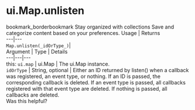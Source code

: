  
#  ui.Map.unlisten
bookmark_borderbookmark Stay organized with collections  Save and categorize content based on your preferences.
Usage | Returns  
---|---  
`Map.unlisten(_idOrType_)`|   
Argument | Type | Details  
---|---|---  
this: `ui.map` | ui.Map | The ui.Map instance.  
`idOrType` | String, optional | Either an ID returned by listen() when a callback was registered, an event type, or nothing. If an ID is passed, the corresponding callback is deleted. If an event type is passed, all callbacks registered with that event type are deleted. If nothing is passed, all callbacks are deleted.  
Was this helpful?
